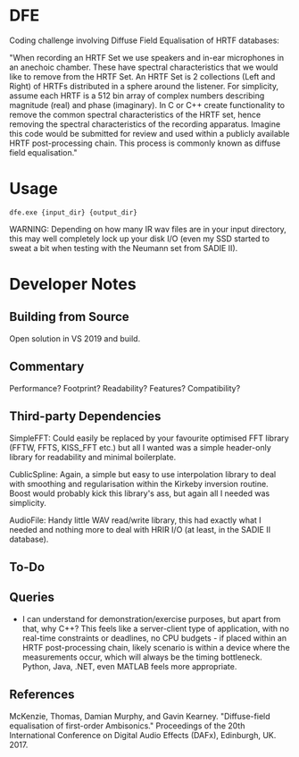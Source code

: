 # DFE

Coding challenge involving Diffuse Field Equalisation of HRTF databases:

"When recording an HRTF Set we use speakers and in-ear microphones in an anechoic chamber. These have spectral characteristics that we would like to remove from the HRTF Set. An HRTF Set is 2 collections (Left and Right) of HRTFs distributed in a sphere around the listener. For simplicity, assume each HRTF is a 512 bin array of complex numbers describing magnitude (real) and phase (imaginary). In C or C++ create functionality to remove the common spectral characteristics of the HRTF set, hence removing the spectral characteristics of the recording apparatus. Imagine this code would be submitted for review and used within a publicly available HRTF post-processing chain. This process is commonly known as diffuse field equalisation."

# Usage
`dfe.exe {input_dir} {output_dir}`

WARNING: Depending on how many IR wav files are in your input directory, this may well completely lock up your disk I/O (even my SSD started to sweat a bit when testing with the Neumann set from SADIE II).

# Developer Notes

## Building from Source
Open solution in VS 2019 and build.

## Commentary
Performance? Footprint? Readability? Features? Compatibility?

## Third-party Dependencies
SimpleFFT: Could easily be replaced by your favourite optimised FFT library (FFTW, FFTS, KISS_FFT etc.) but all I wanted was a simple header-only library for readability and minimal boilerplate.

CublicSpline: Again, a simple but easy to use interpolation library to deal with smoothing and regularisation within the Kirkeby inversion routine. Boost would probably kick this library's ass, but again all I needed was simplicity.

AudioFile: Handy little WAV read/write library, this had exactly what I needed and nothing more to deal with HRIR I/O (at least, in the SADIE II database).

## To-Do

## Queries
* I can understand for demonstration/exercise purposes, but apart from that, why C++? This feels like a server-client type of application, with no real-time constraints or deadlines, no CPU budgets - if placed within an HRTF post-processing chain, likely scenario is within a device where the measurements occur, which will always be the timing bottleneck. Python, Java, .NET, even MATLAB feels more appropriate.

## References
McKenzie, Thomas, Damian Murphy, and Gavin Kearney. "Diffuse-field equalisation of first-order Ambisonics." Proceedings of the 20th International Conference on Digital Audio Effects (DAFx), Edinburgh, UK. 2017.
